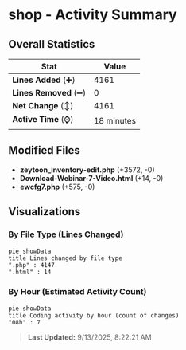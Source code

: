 # shop - Activity Summary 

## Overall Statistics

| Stat                   | Value                                                             |
| ---------------------- | ----------------------------------------------------------------- |
| **Lines Added** (➕)   | 4161                                          |
| **Lines Removed** (➖) | 0                                        |
| **Net Change** (↕)    | 4161                |
| **Active Time** (⌚)   | 18 minutes |


## Modified Files
- **zeytoon_inventory-edit.php** (+3572, -0)
- **Download-Webinar-7-Video.html** (+14, -0)
- **ewcfg7.php** (+575, -0)

## Visualizations

### By File Type (Lines Changed)

```mermaid
pie showData
title Lines changed by file type
".php" : 4147
".html" : 14
```

### By Hour (Estimated Activity Count)

```mermaid
pie showData
title Coding activity by hour (count of changes)
"08h" : 7
```


> **Last Updated:** 9/13/2025, 8:22:21 AM